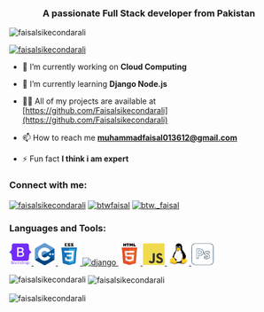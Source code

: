 <h3 align="center">A passionate Full Stack developer from Pakistan</h3>

<p align="left"> <img src="https://komarev.com/ghpvc/?username=faisalsikecondarali&label=Profile%20views&color=0e75b6&style=flat" alt="faisalsikecondarali" /> </p>

<p align="left"> <a href="https://github.com/ryo-ma/github-profile-trophy"><img src="https://github-profile-trophy.vercel.app/?username=faisalsikecondarali" alt="faisalsikecondarali" /></a> </p>

- 🔭 I’m currently working on **Cloud Computing**

- 🌱 I’m currently learning **Django Node.js**

- 👨‍💻 All of my projects are available at [https://github.com/Faisalsikecondarali](https://github.com/Faisalsikecondarali)

- 📫 How to reach me **muhammadfaisal013612@gmail.com**

- ⚡ Fun fact **I think i am expert**

<h3 align="left">Connect with me:</h3>
<p align="left">
<a href="https://linkedin.com/in/faisalsikecondarali" target="blank"><img align="center" src="https://raw.githubusercontent.com/rahuldkjain/github-profile-readme-generator/master/src/images/icons/Social/linked-in-alt.svg" alt="faisalsikecondarali" height="30" width="40" /></a>
<a href="https://fb.com/btwfaisal" target="blank"><img align="center" src="https://raw.githubusercontent.com/rahuldkjain/github-profile-readme-generator/master/src/images/icons/Social/facebook.svg" alt="btwfaisal" height="30" width="40" /></a>
<a href="https://instagram.com/btw._faisal" target="blank"><img align="center" src="https://raw.githubusercontent.com/rahuldkjain/github-profile-readme-generator/master/src/images/icons/Social/instagram.svg" alt="btw._faisal" height="30" width="40" /></a>
</p>

<h3 align="left">Languages and Tools:</h3>
<p align="left"> <a href="https://getbootstrap.com" target="_blank" rel="noreferrer"> <img src="https://raw.githubusercontent.com/devicons/devicon/master/icons/bootstrap/bootstrap-plain-wordmark.svg" alt="bootstrap" width="40" height="40"/> </a> <a href="https://www.w3schools.com/cpp/" target="_blank" rel="noreferrer"> <img src="https://raw.githubusercontent.com/devicons/devicon/master/icons/cplusplus/cplusplus-original.svg" alt="cplusplus" width="40" height="40"/> </a> <a href="https://www.w3schools.com/css/" target="_blank" rel="noreferrer"> <img src="https://raw.githubusercontent.com/devicons/devicon/master/icons/css3/css3-original-wordmark.svg" alt="css3" width="40" height="40"/> </a> <a href="https://www.djangoproject.com/" target="_blank" rel="noreferrer"> <img src="https://cdn.worldvectorlogo.com/logos/django.svg" alt="django" width="40" height="40"/> </a> <a href="https://www.w3.org/html/" target="_blank" rel="noreferrer"> <img src="https://raw.githubusercontent.com/devicons/devicon/master/icons/html5/html5-original-wordmark.svg" alt="html5" width="40" height="40"/> </a> <a href="https://developer.mozilla.org/en-US/docs/Web/JavaScript" target="_blank" rel="noreferrer"> <img src="https://raw.githubusercontent.com/devicons/devicon/master/icons/javascript/javascript-original.svg" alt="javascript" width="40" height="40"/> </a> <a href="https://www.linux.org/" target="_blank" rel="noreferrer"> <img src="https://raw.githubusercontent.com/devicons/devicon/master/icons/linux/linux-original.svg" alt="linux" width="40" height="40"/> </a> <a href="https://www.photoshop.com/en" target="_blank" rel="noreferrer"> <img src="https://raw.githubusercontent.com/devicons/devicon/master/icons/photoshop/photoshop-line.svg" alt="photoshop" width="40" height="40"/> </a> </p>

<p><img align="left" src="https://github-readme-stats.vercel.app/api/top-langs?username=faisalsikecondarali&show_icons=true&locale=en&layout=compact" alt="faisalsikecondarali" /></p>

<p>&nbsp;<img align="center" src="https://github-readme-stats.vercel.app/api?username=faisalsikecondarali&show_icons=true&locale=en" alt="faisalsikecondarali" /></p>

<p><img align="center" src="https://github-readme-streak-stats.herokuapp.com/?user=faisalsikecondarali&" alt="faisalsikecondarali" /></p>
